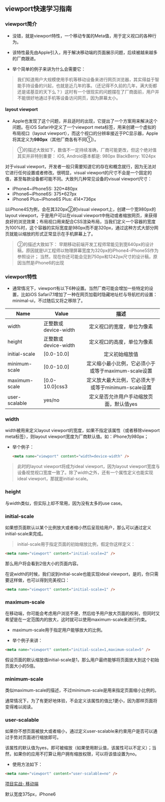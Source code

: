 ## viewport快速学习指南

### viewport简介

- 没错，就是viewport特性，一个移动专属的Meta值，用于定义视口的各种行为。

- 该特性最先由Apple引入，用于解决移动端的页面展示问题，后续被越来越多的厂商跟进。

- 举个简单的例子来讲为什么会需要它：
  
> 我们知道用户大规模使用手机等移动设备来进行网页浏览器，其实得益于智能手持设备的兴起，也就是近几年的事。（还记得不久前的几年，满大街都还是诺基亚的天下么？）这时有一个很现实的问题摆在了厂商面前，用户并不能很好地通过手机等设备访问网页，因为屏幕太小。

#### layout viewport

- Apple也发现了这个问题，并且适时的出现，它提出了一个方案用来解决这个问题。在iOS Safari中定义了一个viewport meta标签，用来创建一个虚拟的布局视口（layout viewport），而这个视口的分辨率接近于PC显示器，Apple将其定义为**980px**（其他厂商各有不同①）。

> ①的描述大致如下，数值不一定持续准确，厂商可能更改，但这个绝对值其实并非特别重要： iOS, Android基本都是: 980px BlackBerry: 1024px

对于visual viewport，开发者一般只需要知道它的存在和概念就行，因为无法对它进行任何设置或者修改。很明显，visual viewport的尺寸不会是一个固定的值，甚至每款设备都可能不同。大致列几种常见设备的visual viewport尺寸：

- iPhone4~iPhone5S: 320*480px
- iPhone6~iPhone6S: 375*627px
- iPhone6 Plus~iPhone6S Plus: 414*736px

以iPhone4S为例，会在其320px②的visual viewport上，创建一个宽980px的layout viewport，于是用户可以在visual viewport中拖动或者缩放网页，来获得良好的浏览效果；布局视口用来配合CSS渲染布局，当我们定义一个容器的宽度为100%时，这个容器的实际宽度是980px而不是320px，通过这种方式大部分网页就能以缩放的形式正常显示在手机屏幕上了。

> ②的描述大致如下： 早期移动前端开发工程师常能见到宽640px的设计稿，原因就是UI工程师以物理屏幕宽度为320px的iPhone4-iPhone5S作为参照设计； 当然，现在你还可能会见到750px和1242px尺寸的设计稿，原因当然是iPhone6的出现

### viewport特性

- 通常情况下，viewport有以下6种设置。当然厂商可能会增加一些特定的设置，比如iOS Safari7.1增加了一种在网页加载时隐藏地址栏与导航栏的设置：minimal-ui，不过随后又将之移除了。

| Name         | Value        |  描述        |
| -------------------------   | ----------  | :----------:  |
| width   | 正整数或device-width|   定义视口的宽度，单位为像素   |
| height   | 正整数或device-width |   定义视口的高度，单位为像素   |
| initial-scale  | [0.0-10.0] |   定义初始缩放值   |
| minimum-scale  | [0.0-10.0] |   定义缩小最小比例，它必须小于或等于maximum-scale设置 |
| maximum-scale  | [0.0-10.0]css3 |   定义放大最大比例，它必须大于或等于minimum-scale设置  |
| user-scalable    | yes/no |   定义是否允许用户手动缩放页面，默认值yes |

### width

width被用来定义layout viewport的宽度，如果不指定该属性（或者移除viewport meta标签），则layout viewport宽度为厂商默认值。如：iPhone为980px；

* 举个例子：
  ```html
  <meta name="viewport" content="width=device-width" />
  ```
> 此时的layout viewport将成为ideal viewport，因为layout viewport宽度与设备视觉视口宽度一致了。除了width之外，还有一个属性定义也能实现ideal viewport，那就是initial-scale。

### height
与width类似，但实际上却不常用，因为没有太多的use case。

### initial-scale
如果想页面默认以某个比例放大或者缩小然后呈现给用户，那么可以通过定义initial-scale来完成。

> initial-scale用于指定页面的初始缩放比例，假定你这样定义：

```html
<meta name="viewport" content="initial-scale=2" />
```
那么用户将会看到2倍大小的页面内容。

在说width的时候，我们说到initial-scale也能实现ideal viewport，是的，你只需要这样做，也可以得到完美视口：

```html
<meta name="viewport" content="initial-scale=1" />
```

### maximum-scale
在移动端，你可能会考虑用户浏览不便，然后给予用户放大页面的权利，但同时又希望是在一定范围内的放大，这时就可以使用maximum-scale来进行约束。

- maximum-scale用于指定用户能够放大的比例。

- 举个例子来讲：

```html
<meta name="viewport" content="initial-scale=1,maximum-scale=5" />
```

假设页面的默认缩放值initial-scale是1，那么用户最终能够将页面放大到这个初始页面大小的5倍。

### minimum-scale
类似maximum-scale的描述，不过minimum-scale是用来指定页面缩小比例的。

通常情况下，为了有更好地体验，不会定义该属性的值比1更小，因为那样页面将变得难以阅读。

### user-scalable
如果你不想页面被放大或者缩小，通过定义user-scalable来约束用户是否可以通过手势对页面进行缩放即可。

该属性的默认值为yes，即可被缩放（如果使用默认值，该属性可以不定义）；当然，如果你的应用不打算让用户拥有缩放权限，可以将该值设置为no。

- 使用方法如下：

```html
<meta name="viewport" content="user-scalable=no" />
```

[项目实战- 移动端](https://struggle-wjf.gitee.io/shop_mobile/)

默认宽度375px，iPhone6